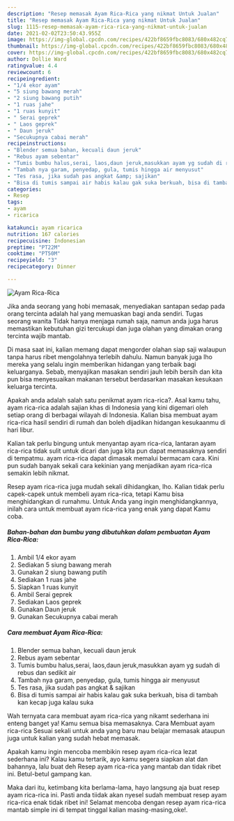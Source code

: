 ```yaml
---
description: "Resep memasak Ayam Rica-Rica yang nikmat Untuk Jualan"
title: "Resep memasak Ayam Rica-Rica yang nikmat Untuk Jualan"
slug: 1115-resep-memasak-ayam-rica-rica-yang-nikmat-untuk-jualan
date: 2021-02-02T23:50:43.955Z
image: https://img-global.cpcdn.com/recipes/422bf8659fbc8083/680x482cq70/ayam-rica-rica-foto-resep-utama.jpg
thumbnail: https://img-global.cpcdn.com/recipes/422bf8659fbc8083/680x482cq70/ayam-rica-rica-foto-resep-utama.jpg
cover: https://img-global.cpcdn.com/recipes/422bf8659fbc8083/680x482cq70/ayam-rica-rica-foto-resep-utama.jpg
author: Dollie Ward
ratingvalue: 4.4
reviewcount: 6
recipeingredient:
- "1/4 ekor ayam"
- "5 siung bawang merah"
- "2 siung bawang putih"
- "1 ruas jahe"
- "1 ruas kunyit"
- " Serai geprek"
- " Laos geprek"
- " Daun jeruk"
- "Secukupnya cabai merah"
recipeinstructions:
- "Blender semua bahan, kecuali daun jeruk"
- "Rebus ayam sebentar"
- "Tumis bumbu halus,serai, laos,daun jeruk,masukkan ayam yg sudah di rebus dan sedikit air"
- "Tambah nya garam, penyedap, gula, tumis hingga air menyusut"
- "Tes rasa, jika sudah pas angkat &amp; sajikan"
- "Bisa di tumis sampai air habis kalau gak suka berkuah, bisa di tambah kan kecap juga kalau suka"
categories:
- Resep
tags:
- ayam
- ricarica

katakunci: ayam ricarica 
nutrition: 167 calories
recipecuisine: Indonesian
preptime: "PT22M"
cooktime: "PT50M"
recipeyield: "3"
recipecategory: Dinner

---
```



![Ayam Rica-Rica](https://img-global.cpcdn.com/recipes/422bf8659fbc8083/680x482cq70/ayam-rica-rica-foto-resep-utama.jpg)

Jika anda seorang yang hobi memasak, menyediakan santapan sedap pada orang tercinta adalah hal yang memuaskan bagi anda sendiri. Tugas seorang  wanita Tidak hanya menjaga rumah saja, namun anda juga harus memastikan kebutuhan gizi tercukupi dan juga olahan yang dimakan orang tercinta wajib mantab.

Di masa  saat ini, kalian memang dapat mengorder olahan siap saji walaupun tanpa harus ribet mengolahnya terlebih dahulu. Namun banyak juga lho mereka yang selalu ingin memberikan hidangan yang terbaik bagi keluarganya. Sebab, menyajikan masakan sendiri jauh lebih bersih dan kita pun bisa menyesuaikan makanan tersebut berdasarkan masakan kesukaan keluarga tercinta. 



Apakah anda adalah salah satu penikmat ayam rica-rica?. Asal kamu tahu, ayam rica-rica adalah sajian khas di Indonesia yang kini digemari oleh setiap orang di berbagai wilayah di Indonesia. Kalian bisa membuat ayam rica-rica hasil sendiri di rumah dan boleh dijadikan hidangan kesukaanmu di hari libur.

Kalian tak perlu bingung untuk menyantap ayam rica-rica, lantaran ayam rica-rica tidak sulit untuk dicari dan juga kita pun dapat memasaknya sendiri di tempatmu. ayam rica-rica dapat dimasak memalui bermacam cara. Kini pun sudah banyak sekali cara kekinian yang menjadikan ayam rica-rica semakin lebih nikmat.

Resep ayam rica-rica juga mudah sekali dihidangkan, lho. Kalian tidak perlu capek-capek untuk membeli ayam rica-rica, tetapi Kamu bisa menghidangkan di rumahmu. Untuk Anda yang ingin menghidangkannya, inilah cara untuk membuat ayam rica-rica yang enak yang dapat Kamu coba.

<!--inarticleads1-->

##### Bahan-bahan dan bumbu yang dibutuhkan dalam pembuatan Ayam Rica-Rica:

1. Ambil 1/4 ekor ayam
1. Sediakan 5 siung bawang merah
1. Gunakan 2 siung bawang putih
1. Sediakan 1 ruas jahe
1. Siapkan 1 ruas kunyit
1. Ambil  Serai geprek
1. Sediakan  Laos geprek
1. Gunakan  Daun jeruk
1. Gunakan Secukupnya cabai merah




<!--inarticleads2-->

##### Cara membuat Ayam Rica-Rica:

1. Blender semua bahan, kecuali daun jeruk
1. Rebus ayam sebentar
1. Tumis bumbu halus,serai, laos,daun jeruk,masukkan ayam yg sudah di rebus dan sedikit air
1. Tambah nya garam, penyedap, gula, tumis hingga air menyusut
1. Tes rasa, jika sudah pas angkat &amp; sajikan
1. Bisa di tumis sampai air habis kalau gak suka berkuah, bisa di tambah kan kecap juga kalau suka




Wah ternyata cara membuat ayam rica-rica yang nikamt sederhana ini enteng banget ya! Kamu semua bisa memasaknya. Cara Membuat ayam rica-rica Sesuai sekali untuk anda yang baru mau belajar memasak ataupun juga untuk kalian yang sudah hebat memasak.

Apakah kamu ingin mencoba membikin resep ayam rica-rica lezat sederhana ini? Kalau kamu tertarik, ayo kamu segera siapkan alat dan bahannya, lalu buat deh Resep ayam rica-rica yang mantab dan tidak ribet ini. Betul-betul gampang kan. 

Maka dari itu, ketimbang kita berlama-lama, hayo langsung aja buat resep ayam rica-rica ini. Pasti anda tiidak akan nyesel sudah membuat resep ayam rica-rica enak tidak ribet ini! Selamat mencoba dengan resep ayam rica-rica mantab simple ini di tempat tinggal kalian masing-masing,oke!.

